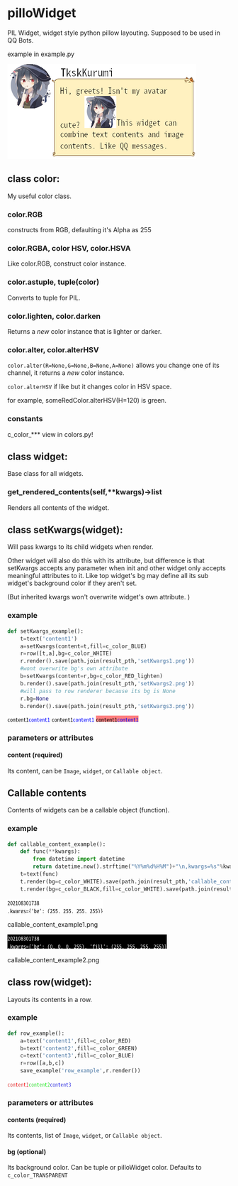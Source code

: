 # pilloWidget

PIL Widget, widget style python pillow layouting. Supposed to be used in QQ Bots.

example in example.py

![im_message_exampleA](./samples/results/im_message_exampleA.png)

## class color:

My useful color class.

### color.RGB

constructs from RGB, defaulting it's Alpha as 255

### color.RGBA, color HSV, color.HSVA

Like color.RGB, construct color instance.

### color.astuple, tuple(color)

Converts to tuple for PIL.

### color.lighten, color.darken

Returns a *new* color instance that is lighter or darker.

### color.alter, color.alterHSV
`color.alter(R=None,G=None,B=None,A=None)` allows you change one of its channel, it returns a *new* color instance.

`color.alterHSV` if like but it changes color in HSV space.

for example, someRedColor.alterHSV(H=120) is green.

### constants

c_color_*** view in colors.py!

## class widget:

Base class for all widgets.

### get_rendered_contents(self,**kwargs)->list

Renders all contents of the widget.

## class setKwargs(widget):

Will pass kwargs to its child widgets when render.

Other widget will also do this with its attribute, but difference is that setKwargs accepts any parameter when init and other widget only accepts meaningful attributes to it. Like top widget's bg may define all its sub widget's background color if they aren't set.

(But inherited kwargs won't overwrite widget's own attribute. )

### example

```python
def setKwargs_example():
	t=text('content1')
	a=setKwargs(content=t,fill=c_color_BLUE)
	r=row([t,a],bg=c_color_WHITE)
	r.render().save(path.join(result_pth,'setKwargs1.png'))
	#wont overwrite bg's own attribute
	b=setKwargs(content=r,bg=c_color_RED_lighten)
	b.render().save(path.join(result_pth,'setKwargs2.png'))
	#will pass to row renderer because its bg is None
	r.bg=None
	b.render().save(path.join(result_pth,'setKwargs3.png'))
```

![result1](./samples/results/setKwargs1.png)
![result1](./samples/results/setKwargs2.png)
![result1](./samples/results/setKwargs3.png)

### parameters or attributes

#### content (required)

Its content, can be `Image`, `widget`, or `Callable object`.

## Callable contents

Contents of widgets can be a callable object (function).

### example

```python
def callable_content_example():
	def func(**kwargs):
		from datetime import datetime
		return datetime.now().strftime("%Y%m%d%H%M")+"\n,kwargs=%s"%kwargs
	t=text(func)
	t.render(bg=c_color_WHITE).save(path.join(result_pth,'callable_content_example1.png'))
	t.render(bg=c_color_BLACK,fill=c_color_WHITE).save(path.join(result_pth,'callable_content_example2.png'))
```

![example1](./samples/results/callable_content_example1.png)

callable_content_example1.png

![example1](./samples/results/callable_content_example2.png)

callable_content_example2.png

## class row(widget):

Layouts its contents in a row.

### example

```python
def row_example():
	a=text('content1',fill=c_color_RED)
	b=text('content2',fill=c_color_GREEN)
	c=text('content3',fill=c_color_BLUE)
	r=row([a,b,c])
	save_example('row_example',r.render())
```

![row_example](./samples/results/row_example.png)

### parameters or attributes

#### contents (required)

Its contents, list of `Image`, `widget`, or `Callable object`.

#### bg (optional)

Its background color. Can be tuple or pilloWidget color. Defaults to `c_color_TRANSPARENT`


